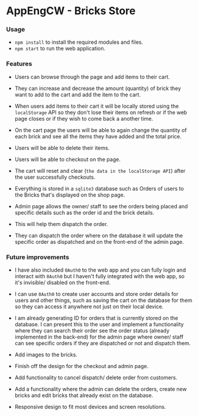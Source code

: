 # AppEngCW - Bricks Store
### Usage
* `npm install` to install the required modules and files.
* `npm start` to run the web application.
### Features
* Users can browse through the page and add items to their cart.
* They can increase and decrease the amount (quantity) of brick they want to add to the cart and add the item to the cart.
* When users add items to their cart it will be locally stored using the `localStorage` API so they don't lose their items on refresh or if the web page closes or if they wish to come back a another time.

* On the cart page the users will be able to again change the quantity of each brick and see all the items they have added and the total price.
* Users will be able to delete their items.
* Users will be able to checkout on the page.
* The cart will reset and clear (`the data in the localStorage API`) after the user successfully checkouts.

* Everything is stored in a `sqlite3` database such as Orders of users to the Bricks that's displayed on the shop page.

* Admin page allows the owner/ staff to see the orders being placed and specific details such as the order id and the brick details.
* This will help them dispatch the order.
* They can dispatch the order where on the database it will update the specific order as dispatched and on the front-end of the admin page.

### Future improvements
* I have also included `0Auth0` to the web app and you can fully login and interact with `0Auth0` but I haven't fully integrated with the web app, so it's invisible/ disabled on the front-end.
* I can use `0Auth0` to create user accounts and store order details for users and other things, such as saving the cart on the database for them so they can access it anywhere not just on their local device.

* I am already generating ID for orders that is currently stored on the database. I can present this to the user and implement a functionality where they can search their order see the order status (already implemented in the back-end) for the admin page where owner/ staff can see specific orders if they are dispatched or not and dispatch them.

* Add images to the bricks.
* Finish off the design for the checkout and admin page.

* Add functionality to cancel dispatch/ delete order from customers.
* Add a functionality where the admin can delete the orders, create new bricks and edit bricks that already exist on the database.

* Responsive design to fit most devices and screen resolutions.